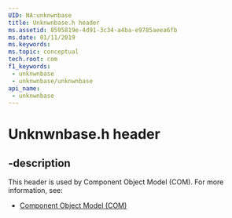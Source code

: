 ```yaml
---
UID: NA:unknwnbase
title: Unknwnbase.h header
ms.assetid: 8595819e-4d91-3c34-a4ba-e9785aeea6fb
ms.date: 01/11/2019
ms.keywords: 
ms.topic: conceptual
tech.root: com
f1_keywords:
 - unknwnbase
 - unknwnbase/unknwnbase
api_name:
 - unknwnbase
---
```


# Unknwnbase.h header


## -description

This header is used by Component Object Model (COM). For more information, see:

- [Component Object Model (COM)](../_com/index.md)

